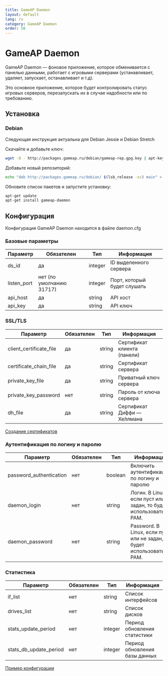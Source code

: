 ```yaml
---
title: GameAP Daemon
layout: default
lang: ru
category: GameAP Daemon
order: 50
---
```


# GameAP Daemon

GameAP Daemon — фоновое приложение, которое обменивается с панелью данными, работает с игровыми серверами 
(устанавливает, удаляет, запускает, останавливает и т.д).

Это основное приложение, которое будет контролировать статус игровых серверов, перезапускать их в случае надобности или
по требованию.

## Установка

### Debian

Следующая инструкция актуальна для Debian Jessie и Debian Stretch

Скачайте и добавьте ключ:
```bash
wget -O - http://packages.gameap.ru/debian/gameap-rep.gpg.key | apt-key add -
```

Добавьте новый репозиторий:
```bash
echo "deb http://packages.gameap.ru/debian/ $(lsb_release -sc) main" > /etc/apt/sources.list.d/gameap.list
```

Обновите список пакетов и запустите установку:
```bash
apt-get update
apt-get install gameap-daemon
```

## Конфигурация

Конфигурация GameAP Daemon находится в файле daemon.cfg

### Базовые параметры

| Параметр                  | Обязателен            | Тип       | Информация
|---------------------------|-----------------------|-----------|------------
| ds_id                     | да                    | integer   | ID выделенного сервера
| listen_port               | нет (по умолчанию 31717) |     integer   | Порт, который будет слушать
| api_host                  | да                    | string    | API хост
| api_key                   | да                    | string    | API ключ


### SSL/TLS

| Параметр                  | Обязателен            | Тип       | Информация
|---------------------------|-----------------------|-----------|------------
| client_certificate_file   | да                    | string    | Сертификат клиента (панели)
| certificate_chain_file    | да                    | string    | Сертификат сервера
| private_key_file          | да                    | string    | Приватный ключ сервера
| private_key_password      | нет                   | string    | Пароль от ключа сервера
| dh_file                   | да                    | string    | Сертификат Ди́ффи — Хе́ллмана

[Создание сертификатов](https://github.com/gameap/GDaemon2#creating-certificates)

### Аутентификация по логину и паролю

| Параметр                  | Обязателен            | Тип       | Информация
|---------------------------|-----------------------|-----------|------------
| password_authentication   | нет                   | boolean   | Включить аутентификацию по логину и паролю
| daemon_login              | нет                   | string    | Логин. В Linux, если пуст или не задан, то будет использоваться PAM.
| daemon_password           | нет                   | string    | Password. В Linux, если пуст или не задан, то будет использоваться PAM.

### Статистика

| Параметр                  | Обязателен            | Тип       | Информация
|---------------------------|-----------------------|-----------|------------
| if_list                   | нет                   | string    | Список интерфейсов
| drives_list               | нет                   | string    | Список дисков
| stats_update_period       | нет                   | integer   | Период обновления статистики
| stats_db_update_period    | нет                   | integer   | Период обновления базы данных


[Пример конфигурации](https://github.com/gameap/GDaemon2#example-daemoncfg)